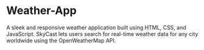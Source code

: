 # Weather-App
A sleek and responsive weather application built using HTML, CSS, and JavaScript. SkyCast lets users search for real-time weather data for any city worldwide using the OpenWeatherMap API.
